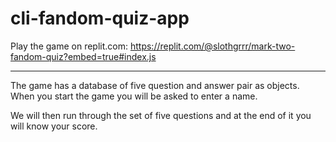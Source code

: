 # cli-fandom-quiz-app

Play the game on replit.com: https://replit.com/@slothgrrr/mark-two-fandom-quiz?embed=true#index.js

---

The game has a database of five question and answer pair as objects. When you start the game you will be asked to enter a name.

We will then run through the set of five questions and at the end of it you will know your score.
